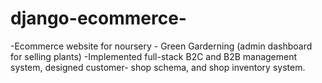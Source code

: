 # django-ecommerce-
-Ecommerce website for noursery - Green Garderning (admin dashboard for selling plants)
-Implemented full-stack B2C and B2B management system, designed customer- shop schema, and shop inventory system. 
